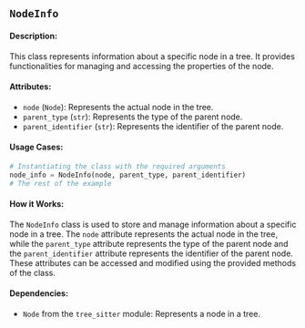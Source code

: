 ## `NodeInfo`

#### Description:
This class represents information about a specific node in a tree. It provides functionalities for managing and accessing the properties of the node.

#### Attributes:
- `node` (`Node`): Represents the actual node in the tree.
- `parent_type` (`str`): Represents the type of the parent node.
- `parent_identifier` (`str`): Represents the identifier of the parent node.

#### Usage Cases:

```python
# Instantiating the class with the required arguments
node_info = NodeInfo(node, parent_type, parent_identifier)
# The rest of the example
```

#### How it Works:

The `NodeInfo` class is used to store and manage information about a specific node in a tree. The `node` attribute represents the actual node in the tree, while the `parent_type` attribute represents the type of the parent node and the `parent_identifier` attribute represents the identifier of the parent node. These attributes can be accessed and modified using the provided methods of the class.

#### Dependencies:
- `Node` from the `tree_sitter` module: Represents a node in a tree.